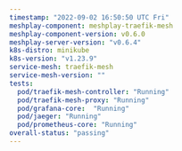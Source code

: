 ```yaml
---
timestamp: "2022-09-02 16:50:50 UTC Fri"
meshplay-component: meshplay-traefik-mesh
meshplay-component-version: v0.6.0
meshplay-server-version: "v0.6.4"
k8s-distro: minikube
k8s-version: "v1.23.9"
service-mesh: traefik-mesh
service-mesh-version: ""
tests:
  pod/traefik-mesh-controller: "Running"
  pod/traefik-mesh-proxy: "Running"
  pod/grafana-core:  "Running"
  pod/jaeger: "Running"
  pod/prometheus-core: "Running" 
overall-status: "passing"
---
```

